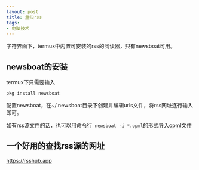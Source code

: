 ```yaml
---
layout: post
title: 重归rss
tags:
- 电脑技术
---
```

字符界面下，termux中内置可安装的rss的阅读器，只有newsboat可用。

## newsboat的安装

termux下只需要输入

```
pkg install newsboat
```

配置newsboat，在~/.newsboat目录下创建并编辑urls文件，将rss网址逐行输入即可。

如有rss源文件的话，也可以用命令行``` newsboat -i *.opml```的形式导入opml文件

## 一个好用的查找rss源的网址

https://rsshub.app


